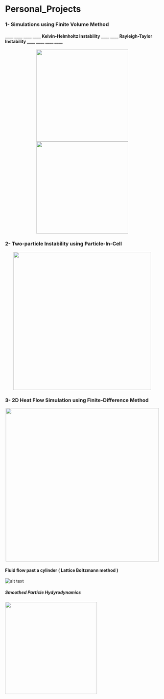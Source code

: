 # Personal_Projects
### 1- Simulations using Finite Volume Method
#### ____ ____ ____ ____ Kelvin-Helmholtz Instability ____ ____  Rayleigh-Taylor Instability ____ ____ ____ ____                
<p align="center">
  <img src="https://miro.medium.com/max/600/1*uBfucTc3EbDSJZsDwPIVNA.gif" width="300" />
  <img src="https://miro.medium.com/max/300/1*zPAyZlHYo6EKTVInWArozQ.gif" width="300" />
</p>                                                                                   
          
### 2- Two-particle Instability using Particle-In-Cell 
<p align="center">
  <img src="https://github.com/piyuSH1501/Personal_Projects/blob/main/TLI.gif" width="450" />
</p>

### 3- 2D Heat Flow Simulation using Finite-Difference Method
<p align="center">
  <img src="https://github.com/piyuSH1501/Personal_Projects/blob/main/heat_equation_solution.gif" width="500" />
</p>


#### Fluid flow past a cylinder ( Lattice Boltzmann method )
![alt text](https://miro.medium.com/max/600/1*wqcb10sKNKP_B_ihsfS8Tw.gif)

##### Smoothed Particle Hydyrodynamics
<p float="center">
  <img src="https://miro.medium.com/max/320/1*d0RAp8KRyWMwc8A33SS0yw.gif" width="300" />
</p>
